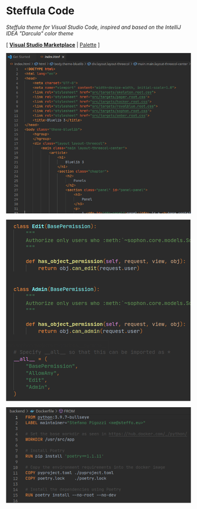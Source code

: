 # Steffula Code

_Steffula theme for Visual Studio Code, inspired and based on the IntelliJ IDEA "Darcula" color theme_

\[ [**Visual Studio Marketplace**](https://marketplace.visualstudio.com/items?itemName=steffo.steffula-code) | [Palette](PALETTE.md) \]

![Screenshot 1](screenshots/screenshot-1.png)

![Screenshot 2](screenshots/screenshot-2.png)

![Screenshot 3](screenshots/screenshot-3.png)
